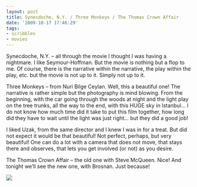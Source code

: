 ```yaml
---
layout: post
title: Synecdoche, N.Y. / Three Monkeys / The Thomas Crown Affair
date: '2009-10-17 17:46:29'
tags:
- scribbles
- movies
---
```


Synecdoche, N.Y. – all through the movie I thought I was having a nightmare. I like Seymour-Hoffman. But the movie is nothing but a flop to me. Of course, there is the narrative within the narrative, the play within the play, etc. but the movie is not up to it. Simply not up to it.

Three Monkeys – from Nuri Bilge Ceylan. Well, this a beautiful one! The narrative is rather simple but the photography is mind blowing. From the beginning, with the car going through the woods at night and the light play on the tree trunks, all the way to the end, with this HUGE sky in Istanbul… I do not know how much time did it take to put this film together, how long did they have to wait until the light was just right… but they did a good job!

I liked Uzak, from the same director and I knew I was in for a treat. But did not expect it would be that beautiful! Not perfect, perhaps, but very beautiful! One can do a lot with a camera that does not move, that stays there and observes, that lets you get involved (or not) as you desire.

The Thomas Crown Affair – the old one with Steve McQueen. Nice! And tonight we’ll see the new one, with Brosnan. Just because!

![](http://lh4.ggpht.com/_8N3MB6ce-Uw/SsGvbxD7b6I/AAAAAAAAMIc/R7-7QeB1knU/s800/DSC07671.JPG)


